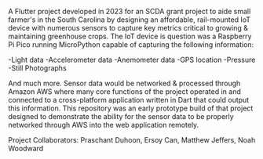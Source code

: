 A Flutter project developed in 2023 for an SCDA grant project to aide small farmer's in the South Carolina by designing an affordable, rail-mounted IoT device with numerous sensors to capture key metrics critical to growing & maintaining greenhouse crops. The IoT device is question was a Raspberry Pi Pico running MicroPython capable of capturing the following information:

-Light data -Accelerometer data -Anemometer data -GPS location -Pressure -Still Photographs

And much more. Sensor data would be networked & processed through Amazon AWS where many core functions of the project operated in and connected to a cross-platform application written in Dart that could output this information. This repository was an early prototype build of that project designed to demonstrate the ability for the sensor data to be properly networked through AWS into the web application remotely.

Project Collaborators: Praschant Duhoon, Ersoy Can, Matthew Jeffers, Noah Woodward
